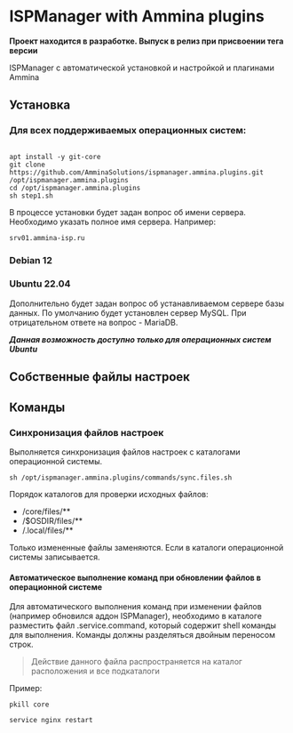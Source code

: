 # ISPManager with Ammina plugins
__Проект находится в разработке. Выпуск в релиз при присвоении тега версии__ 

ISPManager с автоматической установкой и настройкой и плагинами Ammina

## Установка

### Для всех поддерживаемых операционных систем:
```shell

apt install -y git-core
git clone https://github.com/AmminaSolutions/ispmanager.ammina.plugins.git /opt/ispmanager.ammina.plugins
cd /opt/ispmanager.ammina.plugins
sh step1.sh

```
В процессе установки будет задан вопрос об имени сервера. Необходимо указать полное имя сервера. Например:
```
srv01.ammina-isp.ru
```

### Debian 12

### Ubuntu 22.04
Дополнительно будет задан вопрос об устанавливаемом сервере базы данных. По умолчанию будет установлен сервер MySQL. При отрицательном ответе на вопрос - MariaDB.

___Данная возможность доступно только для операционных систем Ubuntu___



## Собственные файлы настроек


## Команды

### Синхронизация файлов настроек
Выполняется синхронизация файлов настроек с каталогами операционной системы.

```shell
sh /opt/ispmanager.ammina.plugins/commands/sync.files.sh
```

Порядок каталогов для проверки исходных файлов:
* /core/files/**
* /$OSDIR/files/**
* /.local/files/**

Только измененные файлы заменяются. Если в каталоги операционной системы записывается.

#### Автоматическое выполнение команд при обновлении файлов в операционной системе
Для автоматического выполнения команд при изменении файлов (например обновился аддон ISPManager), необходимо в каталоге разместить файл .service.command, который содержит shell команды для выполнения. Команды должны разделяться двойным переносом строк.

> Действие данного файла распространяется на каталог расположения и все подкаталоги

Пример:
```shell
pkill core

service nginx restart
```